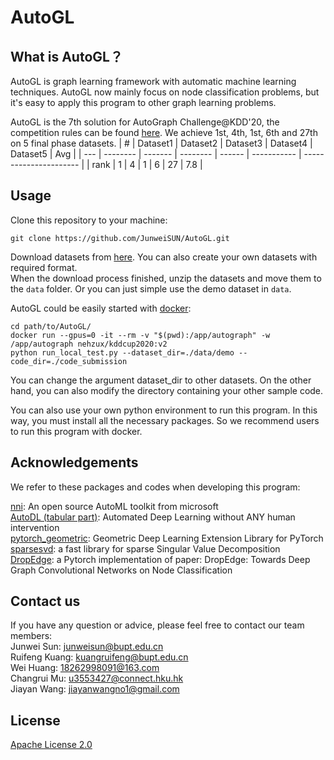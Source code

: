 # AutoGL

## What is AutoGL？

AutoGL is graph learning framework with automatic machine learning techniques. AutoGL now mainly focus on node classification problems, but it's easy to apply this program to other graph learning problems.

AutoGL is the 7th solution for AutoGraph Challenge@KDD'20, the competition rules can be found [here](https://www.automl.ai/competitions/3). We achieve 1st, 4th, 1st, 6th and 27th on 5 final phase datasets. 
| #   | Dataset1     | Dataset2    | Dataset3   | Dataset4   | Dataset5 | Avg |
| --- | -------- | ------- | -------- | ------ | ----------- | ---------------------- | 
| rank   | 1  | 4   | 1      | 6  | 27 | 7.8 |

## Usage
Clone this repository to your machine:
```
git clone https://github.com/JunweiSUN/AutoGL.git
```
Download datasets from [here](https://www.automl.ai/competitions/6?secret_key=c10be8ef-9a94-417d-bb7a-5711aa6c895b#learn_the_details). You can also create your own datasets with required format.<br>
When the download process finished, unzip the datasets and move them to the `data` folder. Or you can just simple use the demo dataset in `data`.<br>

AutoGL could be easily started with [docker](https://www.docker.com/):
```
cd path/to/AutoGL/
docker run --gpus=0 -it --rm -v "$(pwd):/app/autograph" -w /app/autograph nehzux/kddcup2020:v2
python run_local_test.py --dataset_dir=./data/demo --code_dir=./code_submission
```
You can change the argument dataset_dir to other datasets. On the other hand, you can also modify the directory containing your other sample code.<br>

You can also use your own python environment to run this program. In this way, you must install all the necessary packages. So we recommend users to run this program with docker.

## Acknowledgements
We refer to these packages and codes when developing this program:<br>

[nni](https://github.com/microsoft/nni): An open source AutoML toolkit from microsoft<br>
[AutoDL (tabular part)](https://github.com/DeepWisdom/AutoDL/tree/master/AutoDL_sample_code_submission/Auto_Tabular): Automated Deep Learning without ANY human intervention<br>
[pytorch_geometric](https://github.com/rusty1s/pytorch_geometric): Geometric Deep Learning Extension Library for PyTorch<br>
[sparsesvd](https://github.com/RaRe-Technologies/sparsesvd): a fast library for sparse Singular Value Decomposition<br>
[DropEdge](https://github.com/DropEdge/DropEdge): a Pytorch implementation of paper: DropEdge: Towards Deep Graph Convolutional Networks on Node Classification

## Contact us
If you have any question or advice, please feel free to contact our team members:<br>
Junwei Sun: junweisun@bupt.edu.cn<br>
Ruifeng Kuang: kuangruifeng@bupt.edu.cn<br>
Wei Huang: 18262998091@163.com<br>
Changrui Mu: u3553427@connect.hku.hk<br>
Jiayan Wang: jiayanwangno1@gmail.com

## License 
[Apache License 2.0](https://github.com/JunweiSUN/AutoGL/blob/master/LICENSE)

